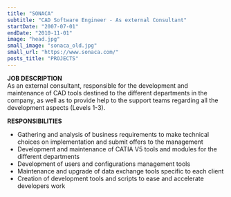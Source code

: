 ```yaml
---
title: "SONACA"
subtitle: "CAD Software Engineer - As external Consultant"
startDate: "2007-07-01"
endDate: "2010-11-01"
image: "head.jpg"
small_image: "sonaca_old.jpg"
small_url: "https://www.sonaca.com/"
posts_title: "PROJECTS"
---
```


<b>JOB DESCRIPTION</b><br>
As an external consultant, responsible for the development and maintenance of CAD tools destined to the different departments in the company, as well as to provide help to the support teams regarding all the development aspects (Levels 1-3).<br>

<b>RESPONSIBILITIES</b><br>
- Gathering and analysis of business requirements to make technical choices on implementation and submit offers to the management<br>
- Development and maintenance of CATIA V5 tools and modules for the different departments<br>
- Development of users and configurations management tools<br>
- Maintenance and upgrade of data exchange tools specific to each client<br>
- Creation of development tools and scripts to ease and accelerate developers work<br>
